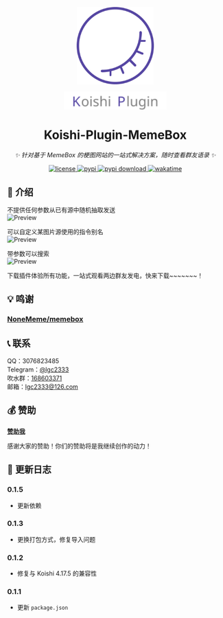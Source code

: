<!-- markdownlint-disable MD026 MD031 MD033 MD036 MD041 -->

<div align="center">

<a href="https://koishi.chat/zh-CN/market/">
  <img src="https://raw.githubusercontent.com/lgc-KoiDev/readme/master/workspace/koishi-plugin.png" width="180" height="180" alt="NoneBotPluginLogo">
</a>

<p>
  <img src="https://raw.githubusercontent.com/lgc-KoiDev/readme/master/workspace/KoishiPlugin.svg" width="240" alt="NoneBotPluginText">
</p>

# Koishi-Plugin-MemeBox

_✨ 针对基于 MemeBox 的梗图网站的一站式解决方案，随时查看群友语录 ✨_

<a href="./LICENSE">
  <img src="https://img.shields.io/github/license/lgc-KoiDev/koishi-plugin-memebox.svg" alt="license">
</a>
<a href="https://www.npmjs.com/package/koishi-plugin-memebox">
  <img src="https://img.shields.io/npm/v/koishi-plugin-memebox" alt="pypi">
</a>
<a href="https://www.npmjs.com/package/koishi-plugin-memebox">
  <img src="https://img.shields.io/npm/dm/koishi-plugin-memebox" alt="pypi download">
</a>
<a href="https://wakatime.com/badge/user/b61b0f9a-f40b-4c82-bc51-0a75c67bfccf/project/550fa0b7-6610-4745-8349-9680727333c6">
  <img src="https://wakatime.com/badge/user/b61b0f9a-f40b-4c82-bc51-0a75c67bfccf/project/550fa0b7-6610-4745-8349-9680727333c6.svg" alt="wakatime">
</a>

</div>

## 📖 介绍

不提供任何参数从已有源中随机抽取发送  
![Preview](https://raw.githubusercontent.com/lgc-KoiDev/readme/master/workspace/memebox/1.png)

可以自定义某图片源使用的指令别名  
![Preview](https://raw.githubusercontent.com/lgc-KoiDev/readme/master/workspace/memebox/2.png)

带参数可以搜索  
![Preview](https://raw.githubusercontent.com/lgc-KoiDev/readme/master/workspace/memebox/3.png)

下载插件体验所有功能，一站式观看两边群友发电，快来下载~~~~~~~！

## 💡 鸣谢

### [NoneMeme/memebox](https://github.com/NoneMeme/memebox)

## 📞 联系

QQ：3076823485  
Telegram：[@lgc2333](https://t.me/lgc2333)  
吹水群：[168603371](https://qm.qq.com/q/EikuZ5sP4G)  
邮箱：<lgc2333@126.com>

## 💰 赞助

**[赞助我](https://blog.lgc2333.top/donate)**

感谢大家的赞助！你们的赞助将是我继续创作的动力！

## 📝 更新日志

### 0.1.5

- 更新依赖

### 0.1.3

- 更换打包方式，修复导入问题

### 0.1.2

- 修复与 Koishi 4.17.5 的兼容性

### 0.1.1

- 更新 `package.json`
